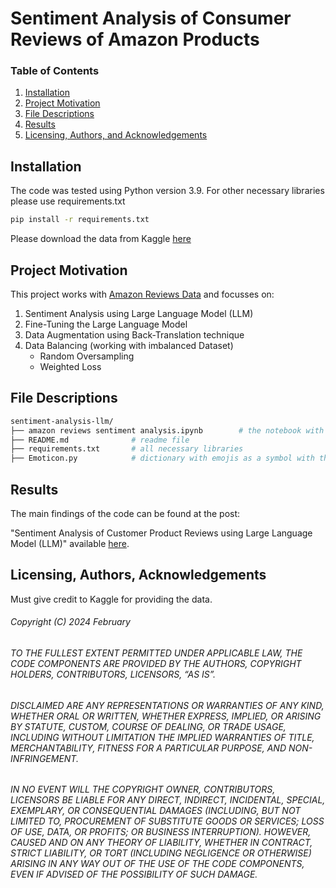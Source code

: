 # Sentiment Analysis of Consumer Reviews of Amazon Products

### Table of Contents

1. [Installation](#installation)
2. [Project Motivation](#motivation)
3. [File Descriptions](#files)
4. [Results](#results)
5. [Licensing, Authors, and Acknowledgements](#licensing)

## Installation <a name="installation"></a>
The code was tested using Python version 3.9. 
For other necessary libraries please use requirements.txt
```bash
pip install -r requirements.txt
```
Please download the data from Kaggle [here](https://www.kaggle.com/datasets/datafiniti/consumer-reviews-of-amazon-products)
## Project Motivation<a name="motivation"></a>

This project works with [Amazon Reviews Data](https://www.kaggle.com/datasets/datafiniti/consumer-reviews-of-amazon-products) and focusses on:
1.	Sentiment Analysis using Large Language Model (LLM)
2.	Fine-Tuning the Large Language Model
3.	Data Augmentation using Back-Translation technique
4.	Data Balancing (working with imbalanced Dataset)
    -	Random Oversampling 
    -	Weighted Loss




## File Descriptions <a name="files"></a>

```bash
sentiment-analysis-llm/
├── amazon reviews sentiment analysis.ipynb        # the notebook with data augmentation, data balancing, sentiment analysis and fine-tuning using (HuggingFace)
├── README.md              # readme file
├── requirements.txt       # all necessary libraries
├── Emoticon.py            # dictionary with emojis as a symbol with the text description 

```


## Results<a name="results"></a>

The main findings of the code can be found at the post:

"Sentiment Analysis of Customer Product Reviews using Large Language Model (LLM)" available [here]().

## Licensing, Authors, Acknowledgements<a name="licensing"></a>
 

Must give credit to Kaggle for providing the data. 



###### Copyright (C) 2024 February
###### TO THE FULLEST EXTENT PERMITTED UNDER APPLICABLE LAW, THE CODE COMPONENTS ARE PROVIDED BY THE AUTHORS, COPYRIGHT HOLDERS, CONTRIBUTORS, LICENSORS, “AS IS”.

######  DISCLAIMED ARE ANY REPRESENTATIONS OR WARRANTIES OF ANY KIND, WHETHER ORAL OR WRITTEN, WHETHER EXPRESS, IMPLIED, OR ARISING BY STATUTE, CUSTOM, COURSE OF DEALING, OR TRADE USAGE, INCLUDING WITHOUT LIMITATION THE IMPLIED WARRANTIES OF TITLE, MERCHANTABILITY, FITNESS FOR A PARTICULAR PURPOSE, AND NON-INFRINGEMENT.
######  IN NO EVENT WILL THE COPYRIGHT OWNER, CONTRIBUTORS, LICENSORS BE LIABLE FOR ANY DIRECT, INDIRECT, INCIDENTAL, SPECIAL, EXEMPLARY, OR CONSEQUENTIAL DAMAGES (INCLUDING, BUT NOT LIMITED TO, PROCUREMENT OF SUBSTITUTE GOODS OR SERVICES; LOSS OF USE, DATA, OR PROFITS; OR BUSINESS INTERRUPTION). HOWEVER, CAUSED AND ON ANY THEORY OF LIABILITY, WHETHER IN CONTRACT, STRICT LIABILITY, OR TORT (INCLUDING NEGLIGENCE OR OTHERWISE) ARISING IN ANY WAY OUT OF THE USE OF THE CODE COMPONENTS, EVEN IF ADVISED OF THE POSSIBILITY OF SUCH DAMAGE. 



